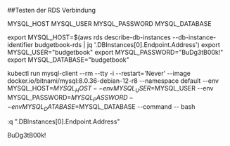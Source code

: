 ##Testen der RDS Verbindung

MYSQL_HOST
MYSQL_USER
MYSQL_PASSWORD
MYSQL_DATABASE

export MYSQL_HOST=$(aws rds describe-db-instances --db-instance-identifier budgetbook-rds | jq  '.DBInstances[0].Endpoint.Address')
export MYSQL_USER="budgetbook"
export MYSQL_PASSWORD="BuDg3tB00k\!"
export MYSQL_DATABASE="budgetbook"

kubectl run mysql-client --rm --tty -i --restart='Never' --image  docker.io/bitnami/mysql:8.0.36-debian-12-r8 --namespace default --env MYSQL_HOST=$MYSQL_HOST --env MYSQL_USER=$MYSQL_USER --env MYSQL_PASSWORD=$MYSQL_PASSWORD --env MYSQL_DATABASE=$MYSQL_DATABASE --command -- bash

 :q
 ".DBInstances[0].Endpoint.Address"

 BuDg3tB00k!

